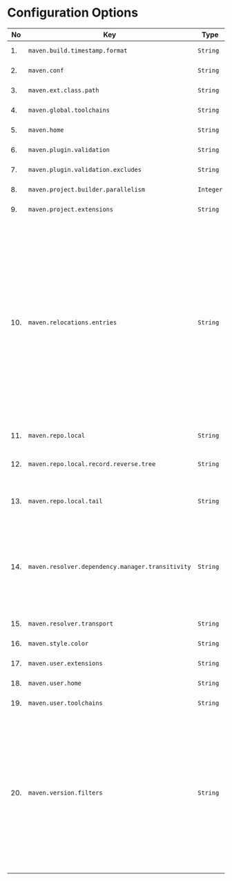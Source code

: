 
# Configuration Options
<!--
Licensed to the Apache Software Foundation (ASF) under one
or more contributor license agreements.  See the NOTICE file
distributed with this work for additional information
regarding copyright ownership.  The ASF licenses this file
to you under the Apache License, Version 2.0 (the
"License"); you may not use this file except in compliance
with the License.  You may obtain a copy of the License at

    http://www.apache.org/licenses/LICENSE-2.0

Unless required by applicable law or agreed to in writing,
software distributed under the License is distributed on an
"AS IS" BASIS, WITHOUT WARRANTIES OR CONDITIONS OF ANY
KIND, either express or implied.  See the License for the
specific language governing permissions and limitations
under the License.
-->





| No | Key | Type | Description | Default Value | Since | Source |
| --- | --- | --- | --- | --- | --- | --- |
| 1. | `maven.build.timestamp.format` | `String` | Build timestamp format. |  `yyyy-MM-dd'T'HH:mm:ss'Z'`  |  | Model properties |
| 2. | `maven.conf` | `String` | Maven configuration. |  `${maven.home}/conf`  |  | User properties |
| 3. | `maven.ext.class.path` | `String` | Extensions class path. |  -  |  | User properties |
| 4. | `maven.global.toolchains` | `String` | Maven global toolchains. |  `${maven.conf}/toolchains.xml`  |  | User properties |
| 5. | `maven.home` | `String` | Maven home. |  -  |  | User properties |
| 6. | `maven.plugin.validation` | `String` | Plugin validation level. |  `inline`  |  | User properties |
| 7. | `maven.plugin.validation.excludes` | `String` | Plugin validation exclusions. |  -  |  | User properties |
| 8. | `maven.project.builder.parallelism` | `Integer` | ProjectBuilder parallelism. |  `cores/2 + 1`  |  | User properties |
| 9. | `maven.project.extensions` | `String` | Maven project-wide extensions. |  `${session.rootDirectory}/.mvn/extensions.xml`  |  | User properties |
| 10. | `maven.relocations.entries` | `String` | User controlled relocations. This property is a comma separated list of entries with the syntax <code>GAV&gt;GAV</code>. The first <code>GAV</code> can contain <code>\*</code> for any elem (so <code>\*:\*:\*</code> would mean ALL, something you don't want). The second <code>GAV</code> is either fully specified, or also can contain <code>\*</code>, then it behaves as "ordinary relocation": the coordinate is preserved from relocated artifact. Finally, if right hand <code>GAV</code> is absent (line looks like <code>GAV&gt;</code>), the left hand matching <code>GAV</code> is banned fully (from resolving). <p> Note: the <code>&gt;</code> means project level, while <code>&gt;&gt;</code> means global (whole session level, so even plugins will get relocated artifacts) relocation. </p> <p> For example, <pre>maven.relocations.entries = org.foo:\*:\*>, \\<br/>    org.here:\*:\*>org.there:\*:\*, \\<br/>    javax.inject:javax.inject:1>>jakarta.inject:jakarta.inject:1.0.5</pre> means: 3 entries, ban <code>org.foo group</code> (exactly, so <code>org.foo.bar</code> is allowed), relocate <code>org.here</code> to <code>org.there</code> and finally globally relocate (see <code>&gt;&gt;</code> above) <code>javax.inject:javax.inject:1</code> to <code>jakarta.inject:jakarta.inject:1.0.5</code>. </p> |  -  |  | User properties |
| 11. | `maven.repo.local` | `String` | Maven local repository. |  `${maven.user.home}/repository`  |  | User properties |
| 12. | `maven.repo.local.record.reverse.tree` | `String` | User property for reverse dependency tree. If enabled, Maven will record ".tracking" directory into local repository with "reverse dependency tree", essentially explaining WHY given artifact is present in local repository. Default: <code>false</code>, will not record anything. |  `false`  | 3.9.0 | User properties |
| 13. | `maven.repo.local.tail` | `String` | User property for chained LRM: list of "tail" local repository paths (separated by comma), to be used with {@code org.eclipse.aether.util.repository.ChainedLocalRepositoryManager} . Default value: <code>null</code>, no chained LRM is used. |  -  | 3.9.0 | User properties |
| 14. | `maven.resolver.dependency.manager.transitivity` | `String` | User property for selecting dependency manager behaviour regarding transitive dependencies and dependency management entries in their POMs. Maven 3 targeted full backward compatibility with Maven2, hence it ignored dependency management entries in transitive dependency POMs. Maven 4 enables "transitivity" by default, hence unlike Maven2, obeys dependency management entries deep in dependency graph as well. <p> Default: <code>"true"</code>. </p> |  `true`  | 4.0.0 | User properties |
| 15. | `maven.resolver.transport` | `String` | Resolver transport to use. Can be <code>default</code>, <code>wagon</code>, <code>apache</code>, <code>jdk</code> or <code>auto</code>. |  `default`  |  | User properties |
| 16. | `maven.style.color` | `String` | Maven output color mode. Allowed values are <code>auto</code>, <code>always</code>, <code>never</code>. |  `auto`  |  | User properties |
| 17. | `maven.user.extensions` | `String` | Maven user extensions. |  `${maven.user.home}/extensions.xml`  |  | User properties |
| 18. | `maven.user.home` | `String` | Maven user home. |  `${user.home}/.m2`  |  | User properties |
| 19. | `maven.user.toolchains` | `String` | Maven user toolchains. |  `${maven.user.home}/toolchains.xml`  |  | User properties |
| 20. | `maven.version.filters` | `String` | User property for version filters expression, a semicolon separated list of filters to apply. By default, no version filter is applied (like in Maven 3). <p> Supported filters: <ul> <li>"h" or "h(num)" - highest version or top list of highest ones filter</li> <li>"l" or "l(num)" - lowest version or bottom list of lowest ones filter</li> <li>"s" - contextual snapshot filter</li> <li>"e(G:A:V)" - predicate filter (leaves out G:A:V from range, if hit, V can be range)</li> </ul> Example filter expression: <code>"h(5);s;e(org.foo:bar:1)</code> will cause: ranges are filtered for "top 5" (instead full range), snapshots are banned if root project is not a snapshot, and if range for <code>org.foo:bar</code> is being processed, version 1 is omitted. </p> |  -  | 4.0.0 | User properties |


